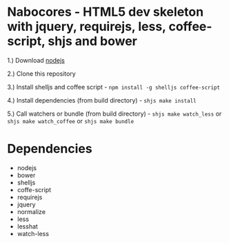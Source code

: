 Nabocores - HTML5 dev skeleton with jquery, requirejs, less, coffee-script, shjs and bower
==========================================================================================

1.) Download [nodejs](http://nodejs.org/)

2.) Clone this repository

3.) Install shelljs and coffee script - `npm install -g shelljs coffee-script`

4.) Install dependencies (from build directory) - `shjs make install`

5.) Call watchers or bundle (from build directory) - `shjs make watch_less` or `shjs make watch_coffee` or `shjs make bundle`

Dependencies
============
- nodejs
- bower
- shelljs
- coffe-script
- requirejs
- jquery
- normalize
- less
- lesshat
- watch-less
